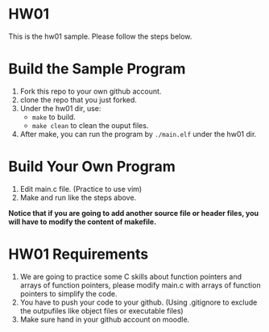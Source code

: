HW01
===
This is the hw01 sample. Please follow the steps below.

# Build the Sample Program
1. Fork this repo to your own github account.
2. clone the repo that you just forked.
3. Under the hw01 dir, use:
	* `make` to build.
	* `make clean` to clean the ouput files.
4. After make, you can run the program by `./main.elf` under the hw01 dir.

# Build Your Own Program
1. Edit main.c file. (Practice to use vim)
2. Make and run like the steps above.

**Notice that if you are going to add another source file or header files, you will have to modify the content of makefile.**

# HW01 Requirements
1. We are going to practice some C skills about function pointers and arrays of function pointers, please modify main.c with arrays of function pointers to simplify the code.
2. You have to push your code to your github. (Using .gitignore to exclude the outpufiles like object files or executable files)
3. Make sure hand in your github account on moodle.
